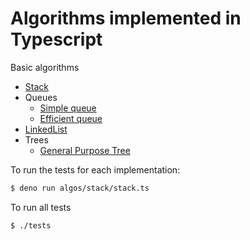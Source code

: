 # Algorithms implemented in Typescript

Basic algorithms

* [Stack](algos/stack/stack.ts)
* Queues
	* [Simple queue](algos/queue/queue.ts)
	* [Efficient queue](algos/queue/queue-efficient.ts)
* [LinkedList](algos/linked-list/linked-list.ts)
* Trees
  * [General Purpose Tree](algos/tree/tree.ts)

To run the tests for each implementation:

```bash
$ deno run algos/stack/stack.ts
```

To run all tests

```bash
$ ./tests
```
